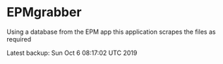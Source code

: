 # EPMgrabber
Using a database from the EPM app this application scrapes the files as required


Latest backup: Sun Oct 6 08:17:02 UTC 2019
